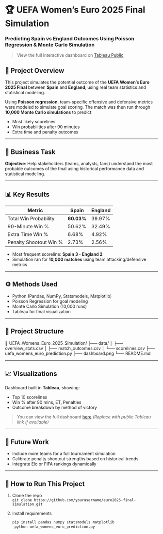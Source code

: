 # 🏆 UEFA Women’s Euro 2025 Final Simulation  
### Predicting Spain vs England Outcomes Using Poisson Regression & Monte Carlo Simulation

> View the full interactive dashboard on [Tableau Public](https://public.tableau.com/views/SpainvsEnglandOutcomePrediction/UEFAWomensEuro2025FinalSimulationSpainvsEnglandOutcomePredictionviaPoissonRegressionSimulation?:language=en-US&:sid=&:redirect=auth&:display_count=n&:origin=viz_share_link)

## 📌 Project Overview
This project simulates the potential outcome of the **UEFA Women’s Euro 2025 Final** between **Spain** and **England**, using real team statistics and statistical modeling.

Using **Poisson regression**, team-specific offensive and defensive metrics were modeled to simulate goal scoring. The match was then run through **10,000 Monte Carlo simulations** to predict:
- Most likely scorelines
- Win probabilities after 90 minutes
- Extra time and penalty outcomes

---

## 🎯 Business Task
**Objective**: Help stakeholders (teams, analysts, fans) understand the most probable outcomes of the final using historical performance data and statistical modeling.

---

## 📊 Key Results

| Metric | Spain | England |
|--------|-------|---------|
| Total Win Probability | **60.03%** | 39.97% |
| 90-Minute Win % | 50.62% | 32.49% |
| Extra Time Win % | 6.68% | 4.92% |
| Penalty Shootout Win % | 2.73% | 2.56% |

- Most frequent scoreline: **Spain 3 - England 2**
- Simulation ran for **10,000 matches** using team attacking/defensive metrics

---

## ⚙️ Methods Used
- Python (Pandas, NumPy, Statsmodels, Matplotlib)
- Poisson Regression for goal modeling
- Monte Carlo Simulation (10,000 runs)
- Tableau for final visualization

---

## 📂 Project Structure
📁 UEFA_Womens_Euro_2025_Simulation/
├── data/
│ ├── overview_stats.csv
│ ├── match_outcomes.csv
│ └── scorelines.csv
├── uefa_womens_euro_prediction.py
├── dashboard.png
└── README.md


---

## 📈 Visualizations

Dashboard built in **Tableau**, showing:
- Top 10 scorelines
- Win % after 90 mins, ET, Penalties
- Outcome breakdown by method of victory

> You can view the full dashboard [here](#) *(Replace with public Tableau link if available)*

---

## 🧠 Future Work
- Include more teams for a full tournament simulation
- Calibrate penalty shootout strengths based on historical trends
- Integrate Elo or FIFA rankings dynamically

---

## 🧪 How to Run This Project

1. Clone the repo  
   `git clone https://github.com/yourusername/euro2025-final-simulation.git`

2. Install requirements  
   ```bash
   pip install pandas numpy statsmodels matplotlib
    python uefa_womens_euro_prediction.py